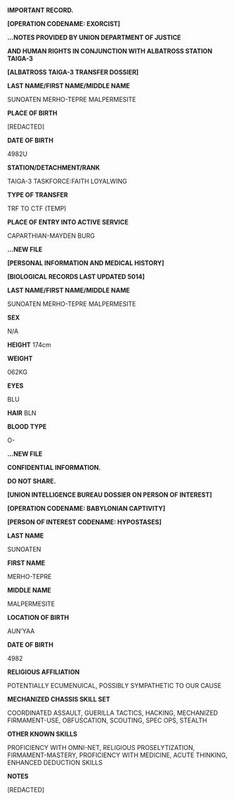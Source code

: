 **IMPORTANT RECORD.**

**[OPERATION CODENAME: EXORCIST]**

**…NOTES PROVIDED BY UNION DEPARTMENT OF JUSTICE**

**AND HUMAN RIGHTS IN CONJUNCTION WITH ALBATROSS STATION TAIGA-3**

**[ALBATROSS TAIGA-3 TRANSFER DOSSIER]**

**LAST NAME/FIRST NAME/MIDDLE NAME**

SUNOATEN MERHO-TEPRE MALPERMESITE

**PLACE OF BIRTH**

[REDACTED]

**DATE OF BIRTH**

4982U

**STATION/DETACHMENT/RANK**

TAIGA-3 TASKFORCE:FAITH LOYALWING

**TYPE OF TRANSFER**

TRF TO CTF (TEMP)

**PLACE OF ENTRY INTO ACTIVE SERVICE**

CAPARTHIAN-MAYDEN BURG

**…NEW FILE**

**[PERSONAL INFORMATION AND MEDICAL HISTORY]**

**[BIOLOGICAL RECORDS LAST UPDATED 5014]**

**LAST NAME/FIRST NAME/MIDDLE NAME**

SUNOATEN MERHO-TEPRE MALPERMESITE

**SEX**

N/A

**HEIGHT**
174cm

**WEIGHT**

062KG

**EYES**

BLU

**HAIR**
BLN

**BLOOD TYPE**

O-

**…NEW FILE**

**CONFIDENTIAL INFORMATION.**

**DO NOT SHARE.**

**[UNION INTELLIGENCE BUREAU DOSSIER ON PERSON OF INTEREST]**

**[OPERATION CODENAME: BABYLONIAN CAPTIVITY]**

**[PERSON OF INTEREST CODENAME: HYPOSTASES]**

**LAST NAME**

SUNOATEN

**FIRST NAME**

MERHO-TEPRE

**MIDDLE NAME**

MALPERMESITE

**LOCATION OF BIRTH**

AUN’YAA

**DATE OF BIRTH**

4982

**RELIGIOUS AFFILIATION**

POTENTIALLY ECUMENUICAL, POSSIBLY SYMPATHETIC TO OUR CAUSE

**MECHANIZED CHASSIS SKILL SET**

COORDINATED ASSAULT, GUERILLA TACTICS, HACKING, MECHANIZED FIRMAMENT-USE, OBFUSCATION, SCOUTING, SPEC OPS,  STEALTH

**OTHER KNOWN SKILLS**

PROFICIENCY WITH OMNI-NET, RELIGIOUS PROSELYTIZATION, FIRMAMENT-MASTERY, PROFICIENCY WITH MEDICINE, ACUTE THINKING, ENHANCED DEDUCTION SKILLS

**NOTES**

[REDACTED]
